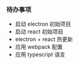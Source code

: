 ### 待办事项

* 启动 electron 初始项目
* 启动 react 初始项目
* electron + react 热更新
* 应用 webpack 配置
* 应用 typescript 语言
